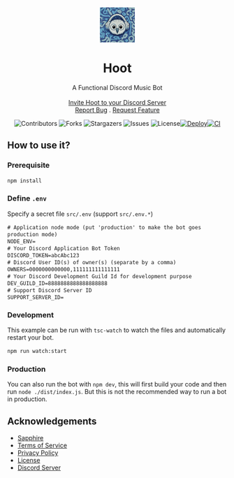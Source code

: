 <br/>
<p align="center">
  <a href="https://github.com/Owlvernyte/Hoot">
    <img src="public/assets/Hoot_with_Bard.jpg" alt="Logo" width="80" height="80">
  </a>

  <h1 align="center">Hoot</h1>

  <p align="center">
    A Functional Discord Music Bot
    <br/>
    <br/>
    <a href="https://discord.com/oauth2/authorize?client_id=804616628359921684">Invite Hoot to your Discord Server</a>
    <br/>
    <a href="https://github.com/Owlvernyte/Hoot/issues">Report Bug</a>
    .
    <a href="https://github.com/Owlvernyte/Hoot/issues">Request Feature</a>
  </p>
</p>


<div style="text-align: center;">

![Contributors](https://img.shields.io/github/contributors/Owlvernyte/Hoot?color=dark-green) ![Forks](https://img.shields.io/github/forks/Owlvernyte/Hoot?style=social) ![Stargazers](https://img.shields.io/github/stars/Owlvernyte/Hoot?style=social) ![Issues](https://img.shields.io/github/issues/Owlvernyte/Hoot) ![License](https://img.shields.io/github/license/Owlvernyte/Hoot)[![Deploy](https://github.com/Owlvernyte/Hoot/actions/workflows/deploy.yml/badge.svg)](https://github.com/Owlvernyte/Hoot/actions/workflows/deploy.yml)[![CI](https://github.com/Owlvernyte/Hoot/actions/workflows/ci.yml/badge.svg)](https://github.com/Owlvernyte/Hoot/actions/workflows/ci.yml)

</div>

## How to use it?

### Prerequisite

```sh
npm install
```

### Define `.env`
Specify a secret file `src/.env` (support `src/.env.*`)

```
# Application node mode (put 'production' to make the bot goes production mode)
NODE_ENV=
# Your Discord Application Bot Token
DISCORD_TOKEN=abcAbc123
# Discord User ID(s) of owner(s) (separate by a comma)
OWNERS=0000000000000,111111111111111
# Your Discord Development Guild Id for development purpose
DEV_GUILD_ID=8888888888888888888
# Support Discord Server ID
SUPPORT_SERVER_ID=
```

### Development

This example can be run with `tsc-watch` to watch the files and automatically restart your bot.

```sh
npm run watch:start
```

### Production

You can also run the bot with `npm dev`, this will first build your code and then run `node ./dist/index.js`. But this is not the recommended way to run a bot in production.

## Acknowledgements

* [Sapphire]
* [Terms of Service][terms]
* [Privacy Policy][privacy]
* [License]
* [Discord Server][discord]

[sapphire]: https://github.com/sapphiredev/framework
[license]: https://github.com/Owlvernyte/Hoot/blob/master/LICENSE.md
[privacy]: https://github.com/Owlvernyte/Hoot/blob/master/PRIVACY_POLICY.md
[terms]: https://github.com/Owlvernyte/Hoot/blob/master/TERMS_OF_SERVICE.md
[discord]: https://discord.gg/F7ZK6ssMUm
[issues]: https://github.com/Owlvernyte/Hoot/issues
